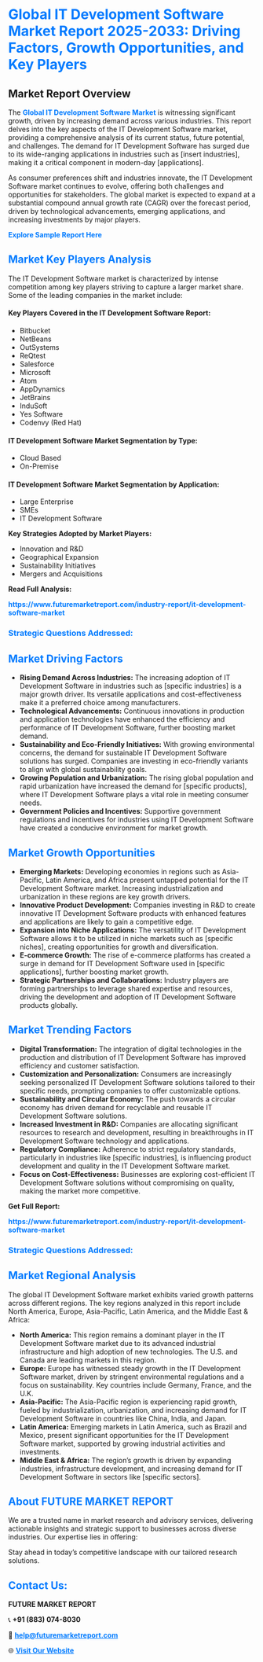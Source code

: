 <h1 style="color: #007BFF;">Global IT Development Software Market Report 2025-2033: Driving Factors, Growth Opportunities, and Key Players</h1>

<section id="overview">
<h2>Market Report Overview</h2>
<p>The <a href="https://www.futuremarketreport.com/industry-report/it-development-software-market" style="color: #007BFF; text-decoration: none;"><strong>Global IT Development Software Market</strong></a> is witnessing significant growth, driven by increasing demand across various industries. This report delves into the key aspects of the IT Development Software market, providing a comprehensive analysis of its current status, future potential, and challenges. The demand for IT Development Software has surged due to its wide-ranging applications in industries such as [insert industries], making it a critical component in modern-day [applications].</p>
<p>As consumer preferences shift and industries innovate, the IT Development Software market continues to evolve, offering both challenges and opportunities for stakeholders. The global market is expected to expand at a substantial compound annual growth rate (CAGR) over the forecast period, driven by technological advancements, emerging applications, and increasing investments by major players.</p>
</section>

<section id="overview">
<p><a href="https://www.futuremarketreport.com/request-sample/reportId=111009" style="color: #007BFF; text-decoration: none;"><strong>Explore Sample Report Here</strong></a></p>
</section>

<section id="key-players">
<h2 style="color: #007BFF;">Market Key Players Analysis</h2>
<p>The IT Development Software market is characterized by intense competition among key players striving to capture a larger market share. Some of the leading companies in the market include:</p>
<h4>Key Players Covered in the IT Development Software Report:</h4>
<ul><li>Bitbucket</li><li>NetBeans</li><li>OutSystems</li><li>ReQtest</li><li>Salesforce</li><li>Microsoft</li><li>Atom</li><li>AppDynamics</li><li>JetBrains</li><li>InduSoft</li><li>Yes Software</li><li>Codenvy (Red Hat)</li></ul>
<h4>IT Development Software Market Segmentation by Type:</h4>
<ul><li>Cloud Based</li><li>On-Premise</li></ul>

<h4>IT Development Software Market Segmentation by Application:</h4>
<ul><li>Large Enterprise</li><li>SMEs</li><li>IT Development Software</li></ul>
<p><strong>Key Strategies Adopted by Market Players:</strong></p>
<ul>
<li>Innovation and R&D</li>
<li>Geographical Expansion</li>
<li>Sustainability Initiatives</li>
<li>Mergers and Acquisitions</li>
</ul>
</section>

<section>
<p><strong>Read Full Analysis: </strong></p><a href="https://www.futuremarketreport.com/industry-report/it-development-software-market" style="color: #007BFF; text-decoration: none;"><strong>https://www.futuremarketreport.com/industry-report/it-development-software-market</strong></a>
<h3 style="color: #007BFF;">Strategic Questions Addressed:</h3>
</section>

<section id="driving-factors">
<h2 style="color: #007BFF;">Market Driving Factors</h2>
<ul>
<li><strong>Rising Demand Across Industries:</strong> The increasing adoption of IT Development Software in industries such as [specific industries] is a major growth driver. Its versatile applications and cost-effectiveness make it a preferred choice among manufacturers.</li>
<li><strong>Technological Advancements:</strong> Continuous innovations in production and application technologies have enhanced the efficiency and performance of IT Development Software, further boosting market demand.</li>
<li><strong>Sustainability and Eco-Friendly Initiatives:</strong> With growing environmental concerns, the demand for sustainable IT Development Software solutions has surged. Companies are investing in eco-friendly variants to align with global sustainability goals.</li>
<li><strong>Growing Population and Urbanization:</strong> The rising global population and rapid urbanization have increased the demand for [specific products], where IT Development Software plays a vital role in meeting consumer needs.</li>
<li><strong>Government Policies and Incentives:</strong> Supportive government regulations and incentives for industries using IT Development Software have created a conducive environment for market growth.</li>
</ul>
</section>

<section id="growth-opportunities">
<h2 style="color: #007BFF;">Market Growth Opportunities</h2>
<ul>
<li><strong>Emerging Markets:</strong> Developing economies in regions such as Asia-Pacific, Latin America, and Africa present untapped potential for the IT Development Software market. Increasing industrialization and urbanization in these regions are key growth drivers.</li>
<li><strong>Innovative Product Development:</strong> Companies investing in R&D to create innovative IT Development Software products with enhanced features and applications are likely to gain a competitive edge.</li>
<li><strong>Expansion into Niche Applications:</strong> The versatility of IT Development Software allows it to be utilized in niche markets such as [specific niches], creating opportunities for growth and diversification.</li>
<li><strong>E-commerce Growth:</strong> The rise of e-commerce platforms has created a surge in demand for IT Development Software used in [specific applications], further boosting market growth.</li>
<li><strong>Strategic Partnerships and Collaborations:</strong> Industry players are forming partnerships to leverage shared expertise and resources, driving the development and adoption of IT Development Software products globally.</li>
</ul>
</section>

<section id="trending-factors">
<h2 style="color: #007BFF;">Market Trending Factors</h2>
<ul>
<li><strong>Digital Transformation:</strong> The integration of digital technologies in the production and distribution of IT Development Software has improved efficiency and customer satisfaction.</li>
<li><strong>Customization and Personalization:</strong> Consumers are increasingly seeking personalized IT Development Software solutions tailored to their specific needs, prompting companies to offer customizable options.</li>
<li><strong>Sustainability and Circular Economy:</strong> The push towards a circular economy has driven demand for recyclable and reusable IT Development Software solutions.</li>
<li><strong>Increased Investment in R&D:</strong> Companies are allocating significant resources to research and development, resulting in breakthroughs in IT Development Software technology and applications.</li>
<li><strong>Regulatory Compliance:</strong> Adherence to strict regulatory standards, particularly in industries like [specific industries], is influencing product development and quality in the IT Development Software market.</li>
<li><strong>Focus on Cost-Effectiveness:</strong> Businesses are exploring cost-efficient IT Development Software solutions without compromising on quality, making the market more competitive.</li>
</ul>
</section>

<section>
<p><strong>Get Full Report: </strong></p><a href="https://www.futuremarketreport.com/industry-report/it-development-software-market" style="color: #007BFF; text-decoration: none;"><strong>https://www.futuremarketreport.com/industry-report/it-development-software-market</strong></a>
<h3 style="color: #007BFF;">Strategic Questions Addressed:</h3>
</section>


<section id="regional-analysis">
<h2 style="color: #007BFF;">Market Regional Analysis</h2>
<p>The global IT Development Software market exhibits varied growth patterns across different regions. The key regions analyzed in this report include North America, Europe, Asia-Pacific, Latin America, and the Middle East & Africa:</p>
<ul>
<li><strong>North America:</strong> This region remains a dominant player in the IT Development Software market due to its advanced industrial infrastructure and high adoption of new technologies. The U.S. and Canada are leading markets in this region.</li>
<li><strong>Europe:</strong> Europe has witnessed steady growth in the IT Development Software market, driven by stringent environmental regulations and a focus on sustainability. Key countries include Germany, France, and the U.K.</li>
<li><strong>Asia-Pacific:</strong> The Asia-Pacific region is experiencing rapid growth, fueled by industrialization, urbanization, and increasing demand for IT Development Software in countries like China, India, and Japan.</li>
<li><strong>Latin America:</strong> Emerging markets in Latin America, such as Brazil and Mexico, present significant opportunities for the IT Development Software market, supported by growing industrial activities and investments.</li>
<li><strong>Middle East & Africa:</strong> The region’s growth is driven by expanding industries, infrastructure development, and increasing demand for IT Development Software in sectors like [specific sectors].</li>
</ul>
</section>

<footer>
<h2 style="color: #007BFF;">About FUTURE MARKET REPORT</h2>
<p>We are a trusted name in market research and advisory services, delivering actionable insights and strategic support to businesses across diverse industries. Our expertise lies in offering:</p>

<p>Stay ahead in today’s competitive landscape with our tailored research solutions.</p>

<h2 style="color: #007BFF;">Contact Us:</h2>
<p><strong>FUTURE MARKET REPORT</strong></p>
<p>📞 <strong>+91 (883) 074-8030</strong></p>
<p>📧 <strong><a href="mailto:help@futuremarketreport.com" style="color: #007BFF;">help@futuremarketreport.com</a></strong></p>
<p>🌐 <strong><a href="https://www.futuremarketreport.com/" style="color: #007BFF;">Visit Our Website</a></strong></p>
</footer>
